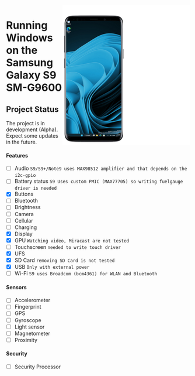 <img align="right" src="https://github.com/vicenteicc2008/woa-starqlte/blob/main/s9-woa.png" width="350" alt="Windows 11 running on starqlte">

# Running Windows on the Samsung Galaxy S9 SM-G9600

## Project Status

The project is in development (Alpha). Expect some updates in the future.

#### Features

- [ ] Audio ```S9/S9+/Note9 uses MAX98512 amplifier and that depends on the i2c-gpio```
- [ ] Battery status ```S9 Uses custom PMIC (MAX77705) so writing fuelgauge driver is needed```
- [x] Buttons 
- [ ] Bluetooth
- [ ] Brightness 
- [ ] Camera
- [ ] Cellular
- [ ] Charging
- [x] Display
- [x] GPU ```Watching video, Miracast are not tested```
- [ ] Touchscreen ```needed to write touch driver```
- [x] UFS
- [x] SD Card ```removing SD Card is not tested```
- [x] USB ```Only with external power```
- [ ] Wi-Fi ```S9 uses Broadcom (bcm4361) for WLAN and Bluetooth```

#### Sensors
- [ ] Accelerometer
- [ ] Fingerprint
- [ ] GPS
- [ ] Gyroscope
- [ ] Light sensor
- [ ] Magnetometer
- [ ] Proximity

#### Security
- [ ] Security Processor

















